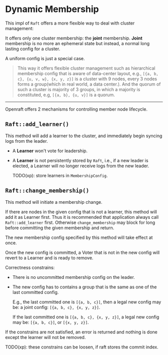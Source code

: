 # Dynamic Membership

This impl of `Raft` offers a more flexible way to deal with cluster management:

It offers only one cluster membership: the **joint** membership.
**Joint** membership is no more an ephemeral state but instead, a normal
long lasting config for a cluster.

A uniform config is just a special case.

> This way it offers flexible cluster management such as hierarchical
> membership config that is aware of data-center layout, e.g., 
> `[{a, b, c}, {u, v, w}, {x, y, z}]` is a cluster with 9 nodes, every 3 nodes
> forms a group(which in real world, a data center.).
> And the quorum of such a cluster is majority of 3 groups, in which
> a majority is constituted, e.g, `[{a, b}, {u, v}]` is a quorum.

---

Openraft offers 2 mechanisms for controlling member node lifecycle.


## `Raft::add_learner()`

This method will add a learner to the cluster,
and immediately begin syncing logs from the leader.

- A **Learner** won't vote for leadership.

- A **Learner** is not persistently stored by `Raft`, i.e., if a new leader is
    elected, a Learner will no longer receive logs from the new leader.

    TODO(xp): store learners in `MembershipConfig`.


## `Raft::change_membership()`

This method will initiate a membership change.

If there are nodes in the given config that is not a learner, this method will add it
as Learner first.
Thus it is recommended that application always call `Raft::add_learner` first.
Otherwise `change_membership` may block for long before committing the
given membership and return.

The new membership config specified by this method will take effect at once.

Once the new config is committed, a Voter that is not in the new config will
revert to a Learner and is ready to remove.

Correctness constrains:

- There is no uncommitted membership config on the leader.

- The new config has to contains a group that is the same as one of the last
    committed config.

    E.g., the last committed one is `[{a, b, c}]`, then a legal new config may be:
    a joint config: `[{a, b, c}, {x, y, z}]`.

    If the last committed one is `[{a, b, c}, {x, y, z}]`, a legal new config
    may be: `[{a, b, c}]`, or `[{x, y, z}]`.

If the constrains are not satisfied, an error is returned and nothing is done
except the learner will not be removed.

TODO(xp): these constrains can be loosen, if raft stores the commit index.
